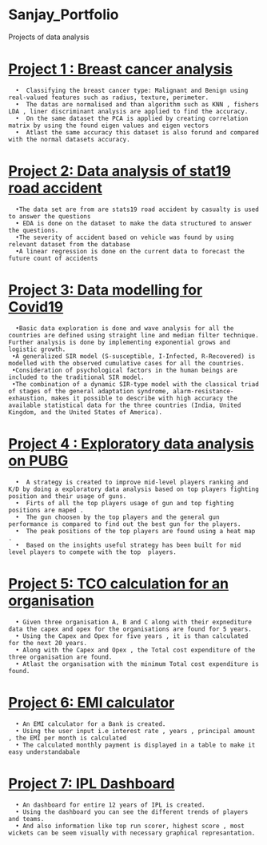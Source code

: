 # Sanjay_Portfolio
Projects of data analysis
# [Project 1 : Breast cancer analysis]( https://github.com/sanjaykumarthiyaga/Breast-Cancer-Analysis )
      •	 Classifying the breast cancer type: Malignant and Benign using real-valued features such as radius, texture, perimeter.
      •	 The datas are normalised and than algorithm such as KNN , fishers LDA , liner discriminant analysis are applied to find the accuracy.
      •	 On the same dataset the PCA is applied by creating correlation matrix by using the found eigen values and eigen vectors
      •	 Atlast the same accuracy this dataset is also forund and compared with the normal datasets accuracy.
# [Project 2: Data analysis of stat19 road accident](https://github.com/sanjaykumarthiyaga/Data-analysis-for-stats19-road-accident-)
      •The data set are from are stats19 road accident by casualty is used to answer the questions
      • EDA is done on the dataset to make the data structured to answer the questions.
      •The severity of accident based on vehicle was found by using relevant dataset from the database
      •A linear regression is done on the current data to forecast the future count of accidents 
# [Project 3: Data modelling for Covid19](https://github.com/sanjaykumarthiyaga/Data-modelling-of-COVID19-)
      •Basic data exploration is done and wave analysis for all the countries are defined using straight line and median filter technique. Further analysis is done by implementing exponential grows and logistic growth.
     •A generalized SIR model (S-susceptible, I-Infected, R-Recovered) is modelled with the observed cumulative cases for all the countries.
     •Consideration of psychological factors in the human beings are included to the traditional SIR model.
     •The combination of a dynamic SIR-type model with the classical triad of stages of the general adaptation syndrome, alarm-resistance-exhaustion, makes it possible to describe with high accuracy the available statistical data for the three countries (India, United Kingdom, and the United States of America). 

# [Project 4 : Exploratory data analysis on PUBG](https://github.com/sanjaykumarthiyaga/Exploratory-data-analysis)
      •	 A strategy is created to improve mid-level players ranking and K/D by doing a exploratory data analysis based on top players fighting position and their usage of guns.
      •	 Firts of all the top players usage of gun and top fighting positions are maped .
      •	 The gun choosen by the top players and the general gun performance is compared to find out the best gun for the players.
      •	 The peak positions of the top players are found using a heat map .
      •	 Based on the insights useful strategy has been built for mid level players to compete with the top  players.
# [Project 5: TCO calculation for an organisation](https://github.com/sanjaykumarthiyaga/Total-Cost-expenditure-)
      • Given three organisation A, B and C along with their expnediture data the capex and opex for the organisations are found for 5 years.
      • Using the Capex and Opex for five years , it is than calculated for the next 20 years.
      • Along with the Capex and Opex , the Total cost expenditure of the three organisation are found. 
      • Atlast the organisation with the minimum Total cost expenditure is found.
# [Project 6: EMI calculator](https://github.com/sanjaykumarthiyaga/Total-Cost-expenditure-)
      • An EMI calculator for a Bank is created.
      • Using the user input i.e interest rate , years , principal amount , the EMI per month is calculated
      • The calculated monthly payment is displayed in a table to make it easy understandabale
     
# [Project 7: IPL Dashboard](https://onedrive.live.com/view.aspx?resid=C4E750CC99925501!1390&ithint=file%2cxlsx&authkey=!AGJ6oHuU8vdQfl4)
      • An dashboard for entire 12 years of IPL is created.
      • Using the dashboard you can see the different trends of players and teams.
      • And also information like top run scorer, highest score , most wickets can be seem visually with necessary graphical represantation.


      
